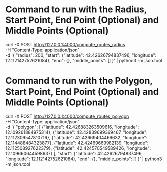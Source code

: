 # Command to run with the Radius, Start Point, End Point (Optional) and Middle Points (Optional)
 
curl -X POST http://127.0.0.1:4000/compute_routes_radius \
-H "Content-Type: application/json" \
-d '{
    "radius": 200,
    "start": {"latitude": 42.42626794837496, "longitude": 12.112142752621084},
    "end": {},
    "middle_points": []
}' |  python3 -m json.tool
 
# Command to run with the Polygon, Start Point, End Point (Optional) and Middle Points (Optional)
 
curl -X POST http://127.0.0.1:4000/compute_routes_polygon \
-H "Content-Type: application/json" \
-d '{
    "polygon": [
        {"latitude": 42.426883263509616, "longitude": 12.109261884975314},
        {"latitude": 42.42839699369467, "longitude": 12.112309547810716},
        {"latitude": 42.42669404466632, "longitude": 12.114488484323877},
        {"latitude": 42.42469669982139, "longitude": 12.112508927622379},
        {"latitude": 42.424570549589426, "longitude": 12.109660644598637}
    ],
    "start": {"latitude": 42.42626794837496, "longitude": 12.112142752621084},
    "end": {},
    "middle_points": []
}' |  python3 -m json.tool
